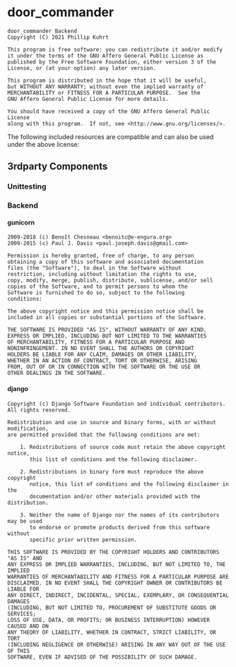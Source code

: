 # door_commander
    door_commander Backend
    Copyright (C) 2021 Phillip Kuhrt

    This program is free software: you can redistribute it and/or modify
    it under the terms of the GNU Affero General Public License as
    published by the Free Software Foundation, either version 3 of the
    License, or (at your option) any later version.
    
    This program is distributed in the hope that it will be useful,
    but WITHOUT ANY WARRANTY; without even the implied warranty of
    MERCHANTABILITY or FITNESS FOR A PARTICULAR PURPOSE.  See the
    GNU Affero General Public License for more details.

    You should have received a copy of the GNU Affero General Public License
    along with this program.  If not, see <http://www.gnu.org/licenses/>.



The following included resources are compatible and can also be used under the above license:
## 3rdparty Components
### Unittesting 

### Backend
#### gunicorn
    2009-2018 (c) Benoît Chesneau <benoitc@e-engura.org>
    2009-2015 (c) Paul J. Davis <paul.joseph.davis@gmail.com>
    
    Permission is hereby granted, free of charge, to any person
    obtaining a copy of this software and associated documentation
    files (the "Software"), to deal in the Software without
    restriction, including without limitation the rights to use,
    copy, modify, merge, publish, distribute, sublicense, and/or sell
    copies of the Software, and to permit persons to whom the
    Software is furnished to do so, subject to the following
    conditions:
    
    The above copyright notice and this permission notice shall be
    included in all copies or substantial portions of the Software.
    
    THE SOFTWARE IS PROVIDED "AS IS", WITHOUT WARRANTY OF ANY KIND,
    EXPRESS OR IMPLIED, INCLUDING BUT NOT LIMITED TO THE WARRANTIES
    OF MERCHANTABILITY, FITNESS FOR A PARTICULAR PURPOSE AND
    NONINFRINGEMENT. IN NO EVENT SHALL THE AUTHORS OR COPYRIGHT
    HOLDERS BE LIABLE FOR ANY CLAIM, DAMAGES OR OTHER LIABILITY,
    WHETHER IN AN ACTION OF CONTRACT, TORT OR OTHERWISE, ARISING
    FROM, OUT OF OR IN CONNECTION WITH THE SOFTWARE OR THE USE OR
    OTHER DEALINGS IN THE SOFTWARE.

#### django
    Copyright (c) Django Software Foundation and individual contributors.
    All rights reserved.
    
    Redistribution and use in source and binary forms, with or without modification,
    are permitted provided that the following conditions are met:
    
        1. Redistributions of source code must retain the above copyright notice,
           this list of conditions and the following disclaimer.
    
        2. Redistributions in binary form must reproduce the above copyright
           notice, this list of conditions and the following disclaimer in the
           documentation and/or other materials provided with the distribution.
    
        3. Neither the name of Django nor the names of its contributors may be used
           to endorse or promote products derived from this software without
           specific prior written permission.
    
    THIS SOFTWARE IS PROVIDED BY THE COPYRIGHT HOLDERS AND CONTRIBUTORS "AS IS" AND
    ANY EXPRESS OR IMPLIED WARRANTIES, INCLUDING, BUT NOT LIMITED TO, THE IMPLIED
    WARRANTIES OF MERCHANTABILITY AND FITNESS FOR A PARTICULAR PURPOSE ARE
    DISCLAIMED. IN NO EVENT SHALL THE COPYRIGHT OWNER OR CONTRIBUTORS BE LIABLE FOR
    ANY DIRECT, INDIRECT, INCIDENTAL, SPECIAL, EXEMPLARY, OR CONSEQUENTIAL DAMAGES
    (INCLUDING, BUT NOT LIMITED TO, PROCUREMENT OF SUBSTITUTE GOODS OR SERVICES;
    LOSS OF USE, DATA, OR PROFITS; OR BUSINESS INTERRUPTION) HOWEVER CAUSED AND ON
    ANY THEORY OF LIABILITY, WHETHER IN CONTRACT, STRICT LIABILITY, OR TORT
    (INCLUDING NEGLIGENCE OR OTHERWISE) ARISING IN ANY WAY OUT OF THE USE OF THIS
    SOFTWARE, EVEN IF ADVISED OF THE POSSIBILITY OF SUCH DAMAGE.
